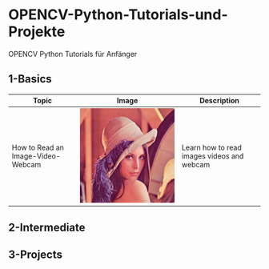 # OPENCV-Python-Tutorials-und-Projekte
OPENCV Python Tutorials für Anfänger

## 1-Basics 
|  Topic        |  Image        |  Description      | 
|  ------------ | ------------  | ------------      |
| How to Read an Image-Video-Webcam |![](https://github.com/ELMehdiNaor/OPENCV-Python-Tutorials-und-Projekte/blob/main/Resources/lena.png)| Learn how to read images videos and webcam |
 
## 2-Intermediate 

## 3-Projects 
